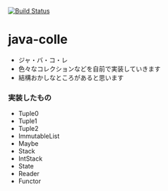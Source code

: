 
[![Build Status](https://drone.io/github.com/53ningen/java-colle/status.png)](https://drone.io/github.com/53ningen/java-colle/latest)

java-colle
============

* ジャ・バ・コ・レ
* 色々なコレクションなどを自前で実装していきます
* 結構おかしなところがあると思います

### 実装したもの

* Tuple0
* Tuple1
* Tuple2
* ImmutableList
* Maybe
* Stack
* IntStack
* State
* Reader
* Functor
